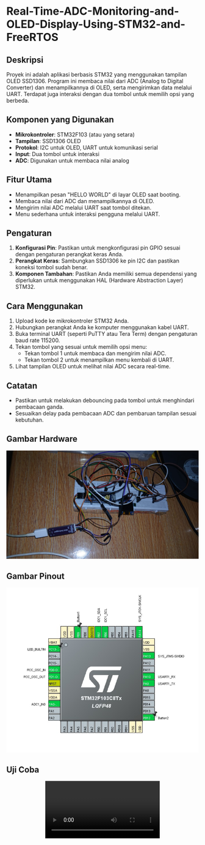 # Real-Time-ADC-Monitoring-and-OLED-Display-Using-STM32-and-FreeRTOS

## Deskripsi
Proyek ini adalah aplikasi berbasis STM32 yang menggunakan tampilan OLED SSD1306. Program ini membaca nilai dari ADC (Analog to Digital Converter) dan menampilkannya di OLED, serta mengirimkan data melalui UART. Terdapat juga interaksi dengan dua tombol untuk memilih opsi yang berbeda.

## Komponen yang Digunakan
- **Mikrokontroler**: STM32F103 (atau yang setara)
- **Tampilan**: SSD1306 OLED
- **Protokol**: I2C untuk OLED, UART untuk komunikasi serial
- **Input**: Dua tombol untuk interaksi
- **ADC**: Digunakan untuk membaca nilai analog

## Fitur Utama
- Menampilkan pesan "HELLO WORLD" di layar OLED saat booting.
- Membaca nilai dari ADC dan menampilkannya di OLED.
- Mengirim nilai ADC melalui UART saat tombol ditekan.
- Menu sederhana untuk interaksi pengguna melalui UART.

## Pengaturan
1. **Konfigurasi Pin**: Pastikan untuk mengkonfigurasi pin GPIO sesuai dengan pengaturan perangkat keras Anda.
2. **Perangkat Keras**: Sambungkan SSD1306 ke pin I2C dan pastikan koneksi tombol sudah benar.
3. **Komponen Tambahan**: Pastikan Anda memiliki semua dependensi yang diperlukan untuk menggunakan HAL (Hardware Abstraction Layer) STM32.

## Cara Menggunakan
1. Upload kode ke mikrokontroler STM32 Anda.
2. Hubungkan perangkat Anda ke komputer menggunakan kabel UART.
3. Buka terminal UART (seperti PuTTY atau Tera Term) dengan pengaturan baud rate 115200.
4. Tekan tombol yang sesuai untuk memilih opsi menu:
   - Tekan tombol 1 untuk membaca dan mengirim nilai ADC.
   - Tekan tombol 2 untuk menampilkan menu kembali di UART.
5. Lihat tampilan OLED untuk melihat nilai ADC secara real-time.

## Catatan
- Pastikan untuk melakukan debouncing pada tombol untuk menghindari pembacaan ganda.
- Sesuaikan delay pada pembacaan ADC dan pembaruan tampilan sesuai kebutuhan.

## Gambar Hardware
![img 1](Photos/GR3.jpeg)

## Gambar Pinout
![img 1](Photos/pinout.jpeg)

## Uji Coba
<div align="center" style="padding: 0; margin: 0;">
  <video src="[https://drive.google.com/file/d/1qdEv-Bd7zJ2TDX4tkoUju7x1SGK50q7A/view?usp=sharing]" controls style="border: none; outline: none; max-width: 100%; height: auto;"></video>
</div>

